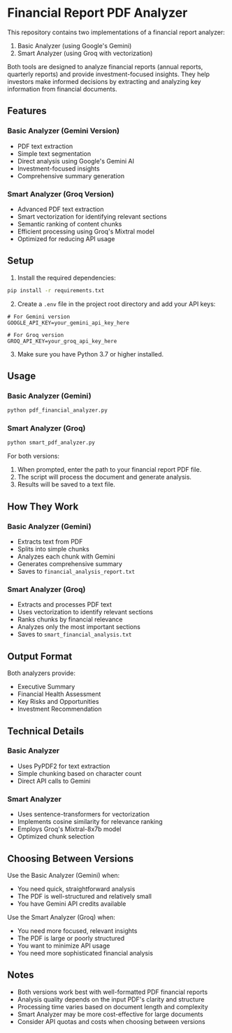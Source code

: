 # Financial Report PDF Analyzer

This repository contains two implementations of a financial report analyzer:
1. Basic Analyzer (using Google's Gemini)
2. Smart Analyzer (using Groq with vectorization)

Both tools are designed to analyze financial reports (annual reports, quarterly reports) and provide investment-focused insights. They help investors make informed decisions by extracting and analyzing key information from financial documents.

## Features

### Basic Analyzer (Gemini Version)
- PDF text extraction
- Simple text segmentation
- Direct analysis using Google's Gemini AI
- Investment-focused insights
- Comprehensive summary generation

### Smart Analyzer (Groq Version)
- Advanced PDF text extraction
- Smart vectorization for identifying relevant sections
- Semantic ranking of content chunks
- Efficient processing using Groq's Mixtral model
- Optimized for reducing API usage

## Setup

1. Install the required dependencies:
```bash
pip install -r requirements.txt
```

2. Create a `.env` file in the project root directory and add your API keys:
```
# For Gemini version
GOOGLE_API_KEY=your_gemini_api_key_here

# For Groq version
GROQ_API_KEY=your_groq_api_key_here
```

3. Make sure you have Python 3.7 or higher installed.

## Usage

### Basic Analyzer (Gemini)
```bash
python pdf_financial_analyzer.py
```

### Smart Analyzer (Groq)
```bash
python smart_pdf_analyzer.py
```

For both versions:
1. When prompted, enter the path to your financial report PDF file.
2. The script will process the document and generate analysis.
3. Results will be saved to a text file.

## How They Work

### Basic Analyzer (Gemini)
- Extracts text from PDF
- Splits into simple chunks
- Analyzes each chunk with Gemini
- Generates comprehensive summary
- Saves to `financial_analysis_report.txt`

### Smart Analyzer (Groq)
- Extracts and processes PDF text
- Uses vectorization to identify relevant sections
- Ranks chunks by financial relevance
- Analyzes only the most important sections
- Saves to `smart_financial_analysis.txt`

## Output Format

Both analyzers provide:
- Executive Summary
- Financial Health Assessment
- Key Risks and Opportunities
- Investment Recommendation

## Technical Details

### Basic Analyzer
- Uses PyPDF2 for text extraction
- Simple chunking based on character count
- Direct API calls to Gemini

### Smart Analyzer
- Uses sentence-transformers for vectorization
- Implements cosine similarity for relevance ranking
- Employs Groq's Mixtral-8x7b model
- Optimized chunk selection

## Choosing Between Versions

Use the Basic Analyzer (Gemini) when:
- You need quick, straightforward analysis
- The PDF is well-structured and relatively small
- You have Gemini API credits available

Use the Smart Analyzer (Groq) when:
- You need more focused, relevant insights
- The PDF is large or poorly structured
- You want to minimize API usage
- You need more sophisticated financial analysis

## Notes

- Both versions work best with well-formatted PDF financial reports
- Analysis quality depends on the input PDF's clarity and structure
- Processing time varies based on document length and complexity
- Smart Analyzer may be more cost-effective for large documents
- Consider API quotas and costs when choosing between versions 